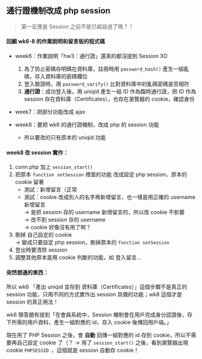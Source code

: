 ## 通行證機制改成 php session 
> 第一反應是 Session 之前不是已經設過了嗎？！

#### 回顧 wk6-8 的作業說明和留言板的程式碼
- week6：作業說明「hw3：通行證」還真的都沒提到 Session XD

	1. 為了防止密碼存明碼在資料庫，註冊時用 `password_hash()` 產生一組亂碼，存入資料庫的密碼欄位
	2. 登入驗證時，用 `password_varify()` 比對資料庫中的亂碼密碼是否相符
	3. **通行證**：成功登入後，用 uniqid 產生一組 ID 作為臨時通行證，把 ID 作為 session 存在資料庫（Certificates），也存在瀏覽器的 cookie，確認身份

- week7：把部分功能改成 ajax
- week8：要把 wk6 的通行證機制，改成 php 的 session 功能 
	- 所以要改的只有原本的 uniqid 功能

#### week8 改 session 實作：
1. conn.php 加上 `session_start()`
2. 把原本 `function setSession` 裡面的功能 改成設定 php session，原本的 cookie 留著
	- 測試：新增留言（正常
	- 測試：cookie 改成別人的名字再新增留言，也一樣是用正確的 username 新增留言  
		-> 是抓 session 存的 username 新增留言的，所以改 cookie 不影響  
		-> 改不到 session 存的 username  
		-> cookie 好像沒有用了啊？
3. 刪掉 自己設定的 cookie  
	-> 變成只要設定 php session，刪掉原本的 `function setSession`  
4. 登出時要清除 session
5. 調整其他原本是用 cookie 判斷的功能，如 登入留言...

#### 突然想通的東西：
所以 wk6 「產出 uniqid 並存到 資料庫（Certificates）」這個步驟不是真正的 session 功能，只用不同的方式實作出 session 具備的功能；wk8 這個才是 session 的真正用法！

wk6 簡答題有提到「在會員系統中，Session 機制會在用戶完成身分認證後，存下所需的用戶資料，產生一組對應的 id，存入 cookie 後傳回用戶端。」

現在用了 PHP Session 之後，會 **自動** 回傳一組對應的 id 存到 cookie，所以不需要再自己設定 cookie 了（？
-> 用了 `session_start()` 之後，看到瀏覽器出現 cookie `PHPSESSID `，這個就是 session 自動存 cookie！